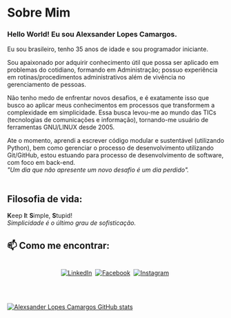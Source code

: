 # Sobre Mim

### Hello World! Eu sou Alexsander Lopes Camargos.

Eu sou brasileiro, tenho 35 anos de idade e sou programador iniciante.

Sou apaixonado por adquirir conhecimento útil que possa ser aplicado em problemas do cotidiano, formando em  Administração; possuo experiência em rotinas/procedimentos administrativos além de vivência no gerenciamento de pessoas.

Não tenho medo de enfrentar novos desafios, e é exatamente isso que busco ao aplicar meus conhecimentos em processos que transformem a complexidade em simplicidade. Essa busca levou-me ao mundo das TICs (tecnologias de comunicações e informação), tornando-me usuário de ferramentas GNU/LINUX desde 2005.

Ate o momento, aprendi a escrever código modular e sustentável (utilizando Python), bem como gerenciar o processo de desenvolvimento utilizando Git/GitHub, estou estuando para processo de desenvolvimento de software, com foco em back-end.
<br/>
*"Um dia que não apresente um novo desafio é um dia perdido".*
<br/>
<br/>

## Filosofia de vida:

**K**eep **I**t **S**imple, **S**tupid!
<br/>
*Simplicidade é o último grau de sofisticação.*
<br/>

## 📫 Como me encontrar:
<p align="center">
  <br>
  <a href="https://www.linkedin.com/in/alexcamargos/"><img src="https://img.shields.io/badge/linkedin-%230077B5.svg?&style=for-the-badge&logo=linkedin&logoColor=white" alt="LinkedIn" /></a>&nbsp;
  <a href="https://www.fb.com/alexcamargos"><img src="https://img.shields.io/badge/facebook-%231877F2.svg?&style=for-the-badge&logo=facebook&logoColor=white" alt="Facebook" /></a>&nbsp;
  <a href="https://www.instagram.com/alopescamargos/"><img src="https://img.shields.io/badge/instagram-%23E4405F.svg?&style=for-the-badge&logo=instagram&logoColor=white" alt="Instagram" /></a>&nbsp;
</p>
<br/>
<br/>

[![Alexsander Lopes Camargos GitHub stats](https://github-readme-stats.vercel.app/api?username=alexcamargos&theme=darcula&show_icons=true)](https://github.com/alexcamargos/github-readme-stats)
<br/>
<br/>

<!--
**alexcamargos/alexcamargos** is a ✨ _special_ ✨ repository because its `README.md` (this file) appears on your GitHub profile.

Here are some ideas to get you started:

- 🔭 I’m currently working on ...
- 🌱 I’m currently learning ...
- 👯 I’m looking to collaborate on ...
- 🤔 I’m looking for help with ...
- 💬 Ask me about ...
- 📫 How to reach me: ...
- 😄 Pronouns: ...
- ⚡ Fun fact: ...
-->
